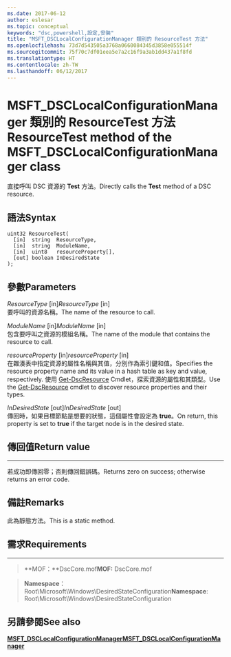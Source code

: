 ```yaml
---
ms.date: 2017-06-12
author: eslesar
ms.topic: conceptual
keywords: "dsc,powershell,設定,安裝"
title: "MSFT_DSCLocalConfigurationManager 類別的 ResourceTest 方法"
ms.openlocfilehash: 73d7d543505a3768a0660084345d3858e055514f
ms.sourcegitcommit: 75f70c7df01eea5e7a2c16f9a3ab1dd437a1f8fd
ms.translationtype: HT
ms.contentlocale: zh-TW
ms.lasthandoff: 06/12/2017
---
```

# <a name="resourcetest-method-of-the-msftdsclocalconfigurationmanager-class"></a><span data-ttu-id="036a8-103">MSFT_DSCLocalConfigurationManager 類別的 ResourceTest 方法</span><span class="sxs-lookup"><span data-stu-id="036a8-103">ResourceTest method of the MSFT_DSCLocalConfigurationManager class</span></span>

<span data-ttu-id="036a8-104">直接呼叫 DSC 資源的 **Test** 方法。</span><span class="sxs-lookup"><span data-stu-id="036a8-104">Directly calls the **Test** method of a DSC resource.</span></span>

<a name="syntax"></a><span data-ttu-id="036a8-105">語法</span><span class="sxs-lookup"><span data-stu-id="036a8-105">Syntax</span></span>
------

```mof
uint32 ResourceTest(
  [in]  string  ResourceType,
  [in]  string  ModuleName,
  [in]  uint8   resourceProperty[],
  [out] boolean InDesiredState
);
```

<a name="parameters"></a><span data-ttu-id="036a8-106">參數</span><span class="sxs-lookup"><span data-stu-id="036a8-106">Parameters</span></span>
----------

<span data-ttu-id="036a8-107">*ResourceType* \[in\]</span><span class="sxs-lookup"><span data-stu-id="036a8-107">*ResourceType* \[in\]</span></span>  
<span data-ttu-id="036a8-108">要呼叫的資源名稱。</span><span class="sxs-lookup"><span data-stu-id="036a8-108">The name of the resource to call.</span></span>

<span data-ttu-id="036a8-109">*ModuleName* \[in\]</span><span class="sxs-lookup"><span data-stu-id="036a8-109">*ModuleName* \[in\]</span></span>  
<span data-ttu-id="036a8-110">包含要呼叫之資源的模組名稱。</span><span class="sxs-lookup"><span data-stu-id="036a8-110">The name of the module that contains the resource to call.</span></span>

<span data-ttu-id="036a8-111">*resourceProperty* \[in\]</span><span class="sxs-lookup"><span data-stu-id="036a8-111">*resourceProperty* \[in\]</span></span>  
<span data-ttu-id="036a8-112">在雜湊表中指定資源的屬性名稱與其值，分別作為索引鍵和值。</span><span class="sxs-lookup"><span data-stu-id="036a8-112">Specifies the resource property name and its value in a hash table as key and value, respectively.</span></span> <span data-ttu-id="036a8-113">使用 [Get-DscResource](https://technet.microsoft.com/en-us/library/dn521625.aspx) Cmdlet，探索資源的屬性和其類型。</span><span class="sxs-lookup"><span data-stu-id="036a8-113">Use the [Get-DscResource](https://technet.microsoft.com/en-us/library/dn521625.aspx) cmdlet to discover resource properties and their types.</span></span>

<span data-ttu-id="036a8-114">*InDesiredState* \[out\]</span><span class="sxs-lookup"><span data-stu-id="036a8-114">*InDesiredState* \[out\]</span></span>  
<span data-ttu-id="036a8-115">傳回時，如果目標節點是想要的狀態，這個屬性會設定為 **true**。</span><span class="sxs-lookup"><span data-stu-id="036a8-115">On return, this property is set to **true** if the target node is in the desired state.</span></span>

## <a name="return-value"></a><span data-ttu-id="036a8-116">傳回值</span><span class="sxs-lookup"><span data-stu-id="036a8-116">Return value</span></span>
------------

<span data-ttu-id="036a8-117">若成功即傳回零；否則傳回錯誤碼。</span><span class="sxs-lookup"><span data-stu-id="036a8-117">Returns zero on success; otherwise returns an error code.</span></span>

## <a name="remarks"></a><span data-ttu-id="036a8-118">備註</span><span class="sxs-lookup"><span data-stu-id="036a8-118">Remarks</span></span>

<span data-ttu-id="036a8-119">此為靜態方法。</span><span class="sxs-lookup"><span data-stu-id="036a8-119">This is a static method.</span></span>

## <a name="requirements"></a><span data-ttu-id="036a8-120">需求</span><span class="sxs-lookup"><span data-stu-id="036a8-120">Requirements</span></span>
------------
><span data-ttu-id="036a8-121">**MOF：**DscCore.mof</span><span class="sxs-lookup"><span data-stu-id="036a8-121">**MOF:** DscCore.mof</span></span>

><span data-ttu-id="036a8-122">**Namespace**：Root\Microsoft\Windows\DesiredStateConfiguration</span><span class="sxs-lookup"><span data-stu-id="036a8-122">**Namespace**: Root\Microsoft\Windows\DesiredStateConfiguration</span></span>


## <a name="see-also"></a><span data-ttu-id="036a8-123">另請參閱</span><span class="sxs-lookup"><span data-stu-id="036a8-123">See also</span></span>


[<span data-ttu-id="036a8-124">**MSFT_DSCLocalConfigurationManager**</span><span class="sxs-lookup"><span data-stu-id="036a8-124">**MSFT_DSCLocalConfigurationManager**</span></span>](msft-dsclocalconfigurationmanager.md)


 

 



